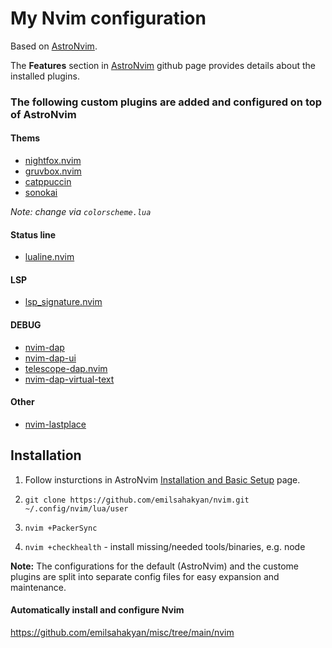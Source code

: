 # My Nvim configuration

Based on [AstroNvim](https://astronvim.github.io/).

The __Features__ section in [AstroNvim](https://astronvim.github.io/) github page provides details about the installed plugins.  

### The following custom plugins are added and configured on top of AstroNvim
#### Thems
- [nightfox.nvim](https://github.com/EdenEast/nightfox.nvim)
- [gruvbox.nvim](https://github.com/ellisonleao/gruvbox.nvim)
- [catppuccin](https://github.com/catppuccin/nvim)
- [sonokai](https://github.com/sainnhe/sonokai)

_Note: change via `colorscheme.lua`_

#### Status line
- [lualine.nvim](https://github.com/nvim-lualine/lualine.nvim)

#### LSP
- [lsp_signature.nvim](https://github.com/ray-x/lsp_signature.nvim)

#### DEBUG
- [nvim-dap](https://github.com/mfussenegger/nvim-dap)
- [nvim-dap-ui](https://github.com/rcarriga/nvim-dap-ui)
- [telescope-dap.nvim](https://github.com/nvim-telescope/telescope-dap.nvim)
- [nvim-dap-virtual-text](https://github.com/theHamsta/nvim-dap-virtual-text)

#### Other
- [nvim-lastplace](https://github.com/ethanholz/nvim-lastplace)

## Installation 
1. Follow insturctions in AstroNvim [Installation and Basic Setup](https://github.com/AstroNvim/AstroNvim) page.

2. `git clone https://github.com/emilsahakyan/nvim.git ~/.config/nvim/lua/user` 
3. `nvim +PackerSync`
4. `nvim +checkhealth` - install missing/needed tools/binaries, e.g. node


__Note:__ The configurations for the default (AstroNvim) and the custome plugins are split into separate config files for easy expansion and maintenance.

#### Automatically install and configure Nvim
https://github.com/emilsahakyan/misc/tree/main/nvim
